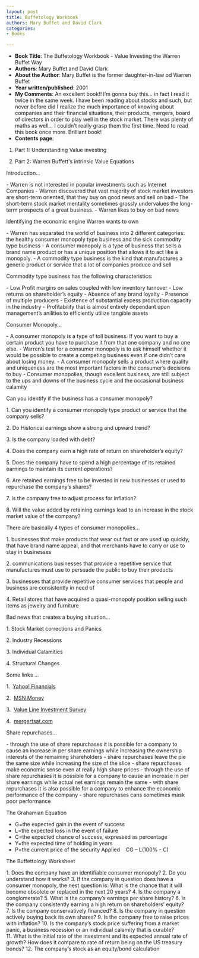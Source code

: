 ```yaml
---
layout: post
title: Buffetology Workbook
authors: Mary Buffet and David Clark
categories:
- Books

---
```


- **Book Title**: The Buffetology Workbook - Value Investing the Warren Buffet Way
- **Authors**: Mary Buffet and David Clark
- **About the Author**: Mary Buffet is the former daughter-in-law od Warren Buffet
- **Year written/published**: 2001
- **My Comments**: An excellent book!! I’m gonna buy this... in fact I read it twice in the same week. I have been reading about stocks and such, but never before did I realize the much importance of knowing about companies and their financial situations, their products, mergers, board of directors in order to play well in the stock market. There was plenty of maths as well… I couldn’t really grasp them the first time. Need to read this book once more. Brilliant book!
- **Contents page**:


1. Part 1: Understanding Value investing

2. Part 2: Warren Buffett's intrinsic Value Equations

Introduction…

- Warren is not interested in popular investments such as Internet Companies
- Warren discovered that vast majority of stock market investors are short-term oriented, that they buy on good news and sell on bad
- The short-term stock market mentality sometimes grossly undervalues the long-term prospects of a great business.
- Warren likes to buy on bad news

Identifying the economic engine Warren wants to own

- Warren has separated the world of business into 2 different categories: the healthy consumer monopoly type business and the sick commodity type business
- A consumer monopoly is a type of business that sells a brand name product or has a unique position that allows it to act like a monopoly.
- A commodity type business is the kind that manufactures a generic product or service that a lot of companies produce and sell

Commodity type business has the following characteristics:

- Low Profit margins on sales coupled with low inventory turnover
- Low returns on shareholder’s equity
- Absence of any brand loyalty
- Presence of multiple producers
- Existence of substantial excess production capacity in the industry
- Profitability that is almost entirely dependant upon management’s anilities to efficiently utilize tangible assets

Consumer Monopoly…

- A consumer monopoly is a type of toll business. If you want to buy a certain product you have to purchase it from that one company and no one else.
- Warren’s test for a consumer monopoly is to ask himself whether it would be possible to create a competing business even if one didn’t care about losing money.
- A consumer monopoly sells a product where quality and uniqueness are the most important factors in the consumer’s decisions to buy
- Consumer monopolies, though excellent business, are still subject to the ups and downs of the business cycle and the occasional business calamity

Can you identify if the business has a consumer monopoly?


1. Can you identify a consumer monopoly type product or service that the company sells?

2. Do Historical earnings show a strong and upward trend?

3. Is the company loaded with debt?

4. Does the company earn a high rate of return on shareholder’s equity?

5. Does the company have to spend a high percentage of its retained earnings to maintain its current operations?

6. Are retained earnings free to be invested in new businesses or used to repurchase the company’s shares?

7. Is the company free to adjust process for inflation?

8. Will the value added by retaining earnings lead to an increase in the stock market value of the company?

There are basically 4 types of consumer monopolies…


1. businesses that make products that wear out fast or are used up quickly, that have brand name appeal, and that merchants have to carry or use to stay in businesses

2. communications businesses that provide a repetitive service that manufactures must use to persuade the public to buy their products

3. businesses that provide repetitive consumer services that people and business are consistently in need of

4. Retail stores that have acquired a quasi-monopoly position selling such items as jewelry and furniture

Bad news that creates a buying situation…


1. Stock Market corrections and Panics

2. Industry Recessions

3. Individual Calamities

4. Structural Changes

Some links …


1.  [Yahoo! Financials ](http://finance.yahoo.com/)

2.  [MSN Money ](http://moneycentral.msn.com/home.asp)

3.  [Value Line Investment Survey](http://www.valueline.com/)

4.  [mergertsat.com](https://www.mergerstat.com/newsite/)

Share repurchases…

- through the use of share repurchases it is possible for a company to cause an increase in per share earnings while increasing the ownership interests of the remaining shareholders
- share repurchases leave the pie the same size while increasing the size of the slice
- share repurchases make economic sense even at really high share prices
- through the use of share repurchases it is possible for a company to cause an increase in per share earnings while actual net earnings remain the same
- with share repurchases it is also possible for a company to enhance the economic performance of the company
- share repurchases cans sometimes mask poor performance

The Grahamian Equation

- G=the expected gain in the event of success
- L=the expected loss in the event of failure
- C=the expected chance of success, expressed as percentage
- Y=the expected time of holding in years
- P=the current price of the security Applied    CG – L(100% - C)

The Buffettology Worksheet

1. Does the company have an identifiable consumer monopoly?
2. Do you understand how it works?
3. If the company in question does have a consumer monopoly, the nest question is: What is the chance that it will become obsolete or replaced in the next 20 years?
4. Is the company a conglomerate?
5. What is the company’s earnings per share history?
6. Is the company consistently earning a high return on shareholders’ equity?
7. Is the company conservatively financed?
8. Is the company in question actively buying back its own shares?
9. Is the company free to raise prices with inflation?
10. Is the company’s stock price suffering from a market panic, a business recession or an individual calamity that is curable?
11. What is the initial rate of the investment and its expected annual rate of growth? How does it compare to rate of return being on the US treasury bonds?
12. The company’s stock as an equity/bond calculation
